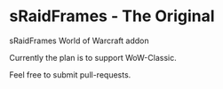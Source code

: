 # sRaidFrames - The Original
sRaidFrames World of Warcraft addon

Currently the plan is to support WoW-Classic.

Feel free to submit pull-requests.
